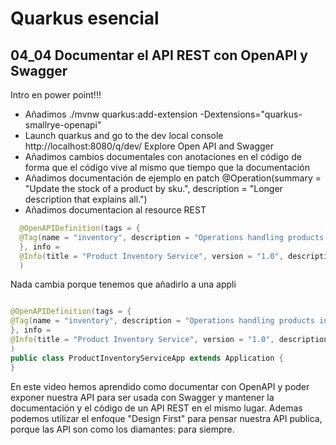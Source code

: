 # Quarkus esencial
## 04_04 Documentar el API REST con OpenAPI y Swagger

Intro en power point!!!

* Añadimos ./mvnw quarkus:add-extension -Dextensions="quarkus-smallrye-openapi"
* Launch quarkus and go to the dev local console http://localhost:8080/q/dev/
  Explore Open API and Swagger
* Añadimos cambios documentales con anotaciones en el código de forma que el código vive al mismo que tiempo que
la documentación
* Añadimos documentación de ejemplo en patch
  @Operation(summary = "Update the stock of a product by sku.", description = "Longer description that explains all.")
* Añadimos documentacion al resource REST
 
```java
  @OpenAPIDefinition(tags = {
  @Tag(name = "inventory", description = "Operations handling products inventory.")
  }, info =
  @Info(title = "Product Inventory Service", version = "1.0", description = "Operations handling Products Inventory.")
  )
```
  
Nada cambia porque tenemos que añadirlo a una appli
```java

@OpenAPIDefinition(tags = {
@Tag(name = "inventory", description = "Operations handling products inventory.")
}, info =
@Info(title = "Product Inventory Service", version = "1.0", description = "Operations handling Products Inventory.")
)
public class ProductInventoryServiceApp extends Application {
}
```

En este video hemos aprendido como documentar con OpenAPI y poder exponer nuestra API para ser usada con Swagger
y mantener la documentación y el código de un API REST en el mismo lugar. Ademas podemos utilizar el enfoque "Design First"
para pensar nuestra API publica, porque las API son como los diamantes: para siempre.



